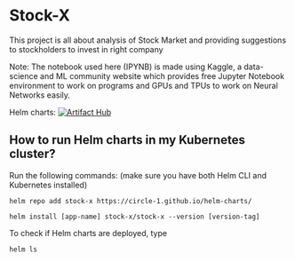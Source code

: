 # Stock-X

This project is all about analysis of Stock Market and providing suggestions to stockholders to invest in right company

Note: The notebook used here (IPYNB) is made using Kaggle, a data-science and ML community website which provides free Jupyter Notebook environment to work on programs and GPUs and TPUs to work on Neural Networks easily.

Helm charts: [![Artifact Hub](https://img.shields.io/endpoint?url=https://artifacthub.io/badge/repository/stock-x)](https://artifacthub.io/packages/search?repo=stock-x)

## How to run Helm charts in my Kubernetes cluster?

Run the following commands: (make sure you have both Helm CLI and Kubernetes installed)

```
helm repo add stock-x https://circle-1.github.io/helm-charts/
```

```
helm install [app-name] stock-x/stock-x --version [version-tag]
```

To check if Helm charts are deployed, type
```
helm ls
```
